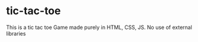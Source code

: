 # tic-tac-toe
This is a tic tac toe Game made purely in HTML, CSS, JS. No use of external libraries
